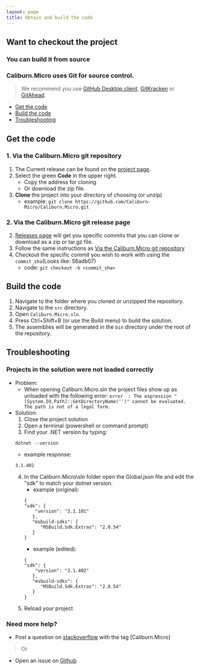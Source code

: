 ```yaml
---
layout: page
title: Obtain and build the code
---
```


## Want to checkout the project
### You can build it from source

### Caliburn.Micro uses Git for source control. 
>We recommend you use [GitHub Desktop client][gd], [GitKracken][gk] or [GitAhead][ga].


- [Get the code](#get-the-code)
- [Build the code](#build-the-code)
- [Troubleshooting](#troubleshooting)


## Get the code
### 1. Via the Caliburn.Micro git repository
1. The Current release can be found on the [project page][pp].
1. Select the green __Code__ in the upper right.
    - Copy the address for cloning 
    - Or download the zip file.
1. __Clone__ the project into your directory of choosing (or unzip)
    - example: `git clone https://github.com/Caliburn-Micro/Caliburn.Micro.git`
         
### 2. Via the Caliburn.Micro git release page
2. [Releases page][gr] will get you specific commits that you can clone or download as a zip or tar.gz file.
2. Follow the same instructions as [Via the Caliburn.Micro git repository](#1-via-the-caliburnmicro-git-repository)
2. Checkout the specific commit you wish to work with using the `commit_sha`(Looks like: 56adb07)
   - code: `git checkout -b <commit_sha>`

## Build the code 
1. Navigate to the folder where you cloned or unzipped the repository.
2. Navigate to the `src` directory.
3. Open `Caliburn.Micro.sln`.
4. Press Ctrl+Shift+B (or use the Build menu) to build the solution.
5. The assemblies will be generated in the `bin` directory under the root of the repository.

## Troubleshooting
### Projects in the solution were not loaded correctly
* Problem: 
  * When opening Caliburn.Micro.sln the project files show up as unloaded with the following error: `error  : The expression "[System.IO.Path]::GetDirectoryName('')" cannot be evaluated. The path is not of a legal form.`
* Solution:
  1. Close the project solution
  2. Open a terminal (powershell or command prompt)
  3. Find your .NET version by typing:
   ``` shell
   dotnet --version
   ```
   - example response:
   ```shell
   3.1.402
   ```
  4. In the Caliburn.Micro\sln folder open the Global.json file and edit the "sdk" to match your dotnet version.
     - example (original):
     ```
     {
     "sdk": {
         "version": "3.1.101"
        },
        "msbuild-sdks": {
           "MSBuild.Sdk.Extras": "2.0.54"
        }
     }  
     ```
     - example (edited):
     ```
     {
     "sdk": {
         "version": "3.1.402"
        },
        "msbuild-sdks": {
           "MSBuild.Sdk.Extras": "2.0.54"
        }
     }  
     ``` 
  5. Reload your project
   
### Need more help?
* Post a question on [stackoverflow][so] with the tag [Caliburn.Micro]
>Or
* Open an issue on [Github][issue]


[gd]: https://desktop.github.com/
[gk]: https://www.gitkraken.com/
[ga]: https://gitahead.github.io/gitahead.com/
[pp]: https://github.com/Caliburn-Micro/Caliburn.Micro
[gr]: https://github.com/Caliburn-Micro/Caliburn.Micro/releases 
[so]: https://stackoverflow.com/
[issue]: https://github.com/Caliburn-Micro/Caliburn.Micro/issues